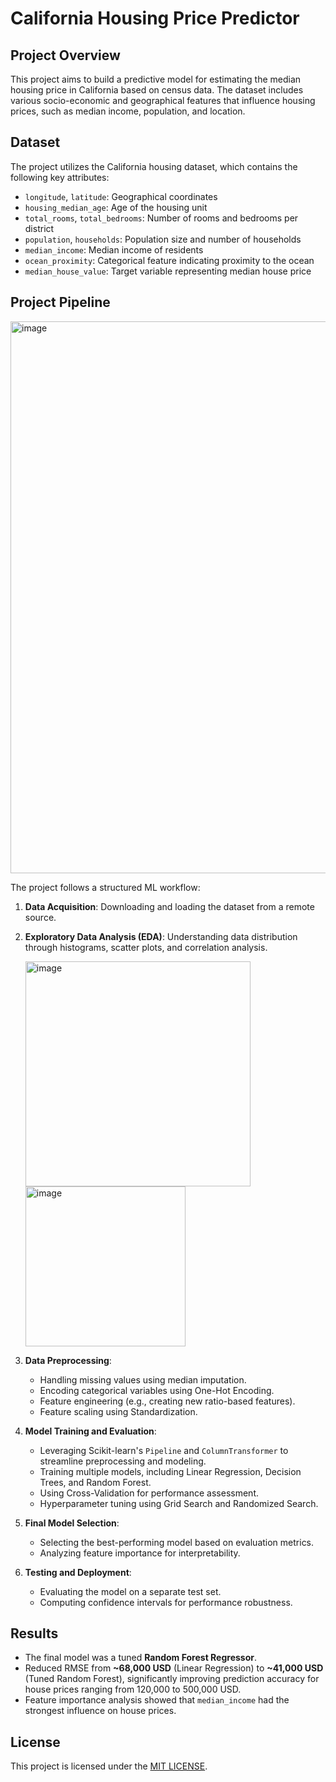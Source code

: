 # California Housing Price Predictor

## Project Overview
This project aims to build a predictive model for estimating the median housing price in California based on census data. The dataset includes various socio-economic and geographical features that influence housing prices, such as median income, population, and location.

## Dataset
The project utilizes the California housing dataset, which contains the following key attributes:
- `longitude`, `latitude`: Geographical coordinates
- `housing_median_age`: Age of the housing unit
- `total_rooms`, `total_bedrooms`: Number of rooms and bedrooms per district
- `population`, `households`: Population size and number of households
- `median_income`: Median income of residents
- `ocean_proximity`: Categorical feature indicating proximity to the ocean
- `median_house_value`: Target variable representing median house price

## Project Pipeline
<img width="883" alt="image" src="https://github.com/user-attachments/assets/01aa183c-5a1c-4449-97c9-902617ac6217" />

The project follows a structured ML workflow:
1. **Data Acquisition**: Downloading and loading the dataset from a remote source.
2. **Exploratory Data Analysis (EDA)**: Understanding data distribution through histograms, scatter plots, and correlation analysis.

   <img width="360" alt="image" src="https://github.com/user-attachments/assets/91cfb1b4-52bf-4660-be25-e65ac26d67c7" /> <img width="256" alt="image" src="https://github.com/user-attachments/assets/63f48da1-6780-4693-a8a0-cc7877c93225" />
4. **Data Preprocessing**:
   - Handling missing values using median imputation.
   - Encoding categorical variables using One-Hot Encoding.
   - Feature engineering (e.g., creating new ratio-based features).
   - Feature scaling using Standardization.
5. **Model Training and Evaluation**:
   - Leveraging Scikit-learn's `Pipeline` and `ColumnTransformer` to streamline preprocessing and modeling.
   - Training multiple models, including Linear Regression, Decision Trees, and Random Forest.
   - Using Cross-Validation for performance assessment.
   - Hyperparameter tuning using Grid Search and Randomized Search.
6. **Final Model Selection**:
   - Selecting the best-performing model based on evaluation metrics.
   - Analyzing feature importance for interpretability.
7. **Testing and Deployment**:
   - Evaluating the model on a separate test set.
   - Computing confidence intervals for performance robustness.

## Results
- The final model was a tuned **Random Forest Regressor**.
- Reduced RMSE from **~68,000 USD** (Linear Regression) to **~41,000 USD** (Tuned Random Forest), significantly improving prediction accuracy for house prices ranging from 120,000 to 500,000 USD.
- Feature importance analysis showed that `median_income` had the strongest influence on house prices.

## License
This project is licensed under the [MIT LICENSE](LICENSE).
